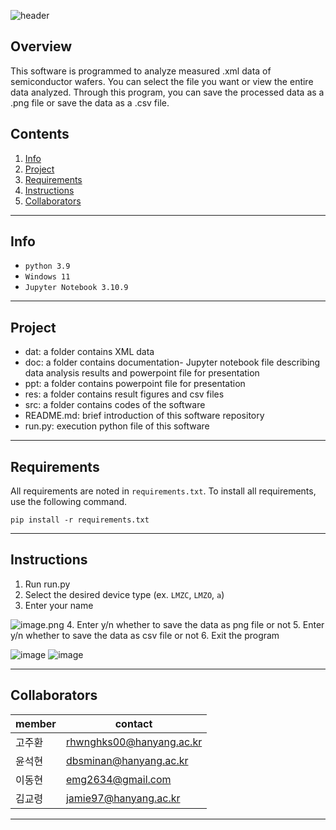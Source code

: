 ![header](https://capsule-render.vercel.app/api?type=waving&color=gradient&height=300&section=header&text=Programming%20for%20Engineers%20Ⅱ&fontSize=45&&fontColor=000000&animation=fadeIn&fontAlignY=30&desc=TEAM%20C%20Project&descAlignY=51&descAlign=50)

## Overview
This software is programmed to analyze measured .xml data of semiconductor wafers. You can select the file you want or view the entire data analyzed. Through this program, you can save the processed data as a .png file or save the data as a .csv file.

## Contents
1. [Info](#Info)
2. [Project](#Project)
3. [Requirements](#Requirements)
4. [Instructions](#Instructions)
5. [Collaborators](#Collaborators)
* * *


## Info
- `python 3.9`
- `Windows 11`
- `Jupyter Notebook 3.10.9`
* * *

## Project
- dat: a folder contains XML data
- doc: a folder contains documentation- Jupyter notebook file describing data analysis results and powerpoint file for presentation
- ppt: a folder contains powerpoint file for presentation
- res: a folder contains result figures and csv files
- src: a folder contains codes of the software
- README.md: brief introduction of this software repository
- run.py: execution python file of this software   
* * *

## Requirements

All requirements are noted in `requirements.txt`. To install all requirements, use the following command.   
```
pip install -r requirements.txt
```
* * *

## Instructions
1. Run run.py
2. Select the desired device type (ex. `LMZC`, `LMZO`, `a`)
3. Enter your name

![image.png](https://github.com/emg2634/PE2-asset/assets/127360942/41b38e6d-a366-446a-b13b-405a8f6f6f28)
4. Enter y/n whether to save the data as png file or not
5. Enter y/n whether to save the data as csv file or not
6. Exit the program

![image](https://github.com/emg2634/PE2-asset/assets/127360942/b184c84e-0c90-4cd1-9f9b-59a0a868d48c)
![image](https://github.com/emg2634/PE2-asset/assets/127360942/317b38d1-fe34-4b03-bb7a-1a8f9577a393)

* * *

## Collaborators

|member|contact|
|------|---|
|고주환|rhwnghks00@hanyang.ac.kr|
|윤석현|dbsminan@hanyang.ac.kr|
|이동현|emg2634@gmail.com|
|김교령|jamie97@hanyang.ac.kr|

* * *
